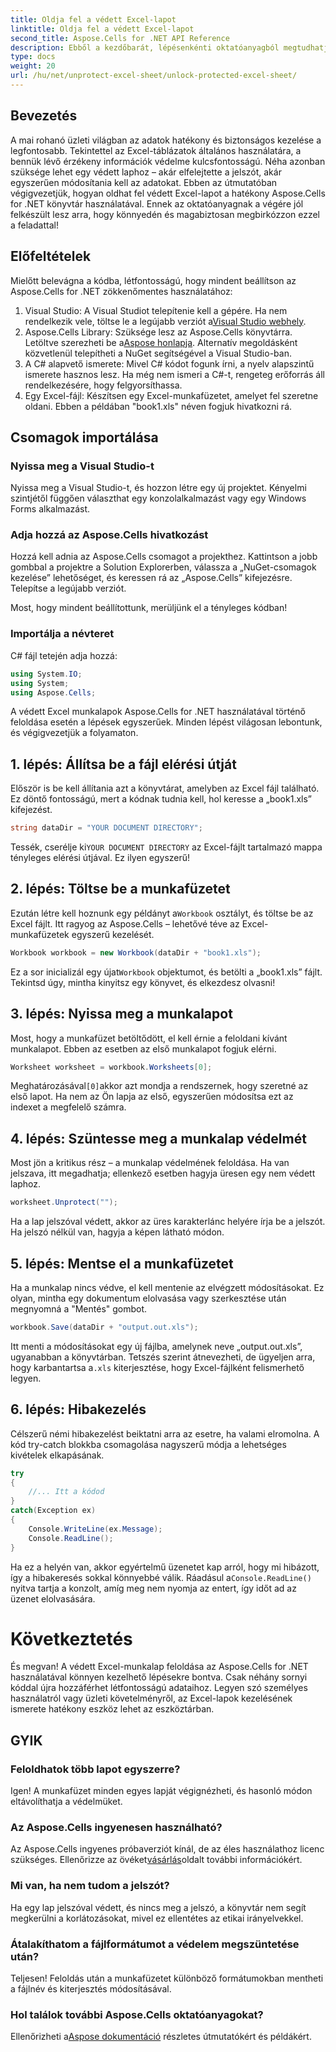 ```yaml
---
title: Oldja fel a védett Excel-lapot
linktitle: Oldja fel a védett Excel-lapot
second_title: Aspose.Cells for .NET API Reference
description: Ebből a kezdőbarát, lépésenkénti oktatóanyagból megtudhatja, hogyan oldhatja fel a védett Excel-lapok zárolását az Aspose.Cells for .NET használatával.
type: docs
weight: 20
url: /hu/net/unprotect-excel-sheet/unlock-protected-excel-sheet/
---
```

## Bevezetés

A mai rohanó üzleti világban az adatok hatékony és biztonságos kezelése a legfontosabb. Tekintettel az Excel-táblázatok általános használatára, a bennük lévő érzékeny információk védelme kulcsfontosságú. Néha azonban szüksége lehet egy védett laphoz – akár elfelejtette a jelszót, akár egyszerűen módosítania kell az adatokat. Ebben az útmutatóban végigvezetjük, hogyan oldhat fel védett Excel-lapot a hatékony Aspose.Cells for .NET könyvtár használatával. Ennek az oktatóanyagnak a végére jól felkészült lesz arra, hogy könnyedén és magabiztosan megbirkózzon ezzel a feladattal!

## Előfeltételek

Mielőtt belevágna a kódba, létfontosságú, hogy mindent beállítson az Aspose.Cells for .NET zökkenőmentes használatához:

1.  Visual Studio: A Visual Studiot telepítenie kell a gépére. Ha nem rendelkezik vele, töltse le a legújabb verziót a[Visual Studio webhely](https://visualstudio.microsoft.com/downloads/).
2. Aspose.Cells Library: Szüksége lesz az Aspose.Cells könyvtárra. Letöltve szerezheti be a[Aspose honlapja](https://releases.aspose.com/cells/net/). Alternatív megoldásként közvetlenül telepítheti a NuGet segítségével a Visual Studio-ban.
3. A C# alapvető ismerete: Mivel C# kódot fogunk írni, a nyelv alapszintű ismerete hasznos lesz. Ha még nem ismeri a C#-t, rengeteg erőforrás áll rendelkezésére, hogy felgyorsíthassa.
4. Egy Excel-fájl: Készítsen egy Excel-munkafüzetet, amelyet fel szeretne oldani. Ebben a példában "book1.xls" néven fogjuk hivatkozni rá.

## Csomagok importálása

### Nyissa meg a Visual Studio-t

Nyissa meg a Visual Studio-t, és hozzon létre egy új projektet. Kényelmi szintjétől függően választhat egy konzolalkalmazást vagy egy Windows Forms alkalmazást.

### Adja hozzá az Aspose.Cells hivatkozást

Hozzá kell adnia az Aspose.Cells csomagot a projekthez. Kattintson a jobb gombbal a projektre a Solution Explorerben, válassza a „NuGet-csomagok kezelése” lehetőséget, és keressen rá az „Aspose.Cells” kifejezésre. Telepítse a legújabb verziót.

Most, hogy mindent beállítottunk, merüljünk el a tényleges kódban!

### Importálja a névteret

C# fájl tetején adja hozzá:

```csharp
using System.IO;
using System;
using Aspose.Cells;
```

A védett Excel munkalapok Aspose.Cells for .NET használatával történő feloldása esetén a lépések egyszerűek. Minden lépést világosan lebontunk, és végigvezetjük a folyamaton.

## 1. lépés: Állítsa be a fájl elérési útját

Először is be kell állítania azt a könyvtárat, amelyben az Excel fájl található. Ez döntő fontosságú, mert a kódnak tudnia kell, hol keresse a „book1.xls” kifejezést.

```csharp
string dataDir = "YOUR DOCUMENT DIRECTORY";
```
 Tessék, cserélje ki`YOUR DOCUMENT DIRECTORY` az Excel-fájlt tartalmazó mappa tényleges elérési útjával. Ez ilyen egyszerű!

## 2. lépés: Töltse be a munkafüzetet

 Ezután létre kell hoznunk egy példányt a`Workbook` osztályt, és töltse be az Excel fájlt. Itt ragyog az Aspose.Cells – lehetővé téve az Excel-munkafüzetek egyszerű kezelését.

```csharp
Workbook workbook = new Workbook(dataDir + "book1.xls");
```
 Ez a sor inicializál egy újat`Workbook` objektumot, és betölti a „book1.xls” fájlt. Tekintsd úgy, mintha kinyitsz egy könyvet, és elkezdesz olvasni!

## 3. lépés: Nyissa meg a munkalapot

Most, hogy a munkafüzet betöltődött, el kell érnie a feloldani kívánt munkalapot. Ebben az esetben az első munkalapot fogjuk elérni.

```csharp
Worksheet worksheet = workbook.Worksheets[0];
```
 Meghatározásával`[0]`akkor azt mondja a rendszernek, hogy szeretné az első lapot. Ha nem az Ön lapja az első, egyszerűen módosítsa ezt az indexet a megfelelő számra.

## 4. lépés: Szüntesse meg a munkalap védelmét

Most jön a kritikus rész – a munkalap védelmének feloldása. Ha van jelszava, itt megadhatja; ellenkező esetben hagyja üresen egy nem védett laphoz.

```csharp
worksheet.Unprotect("");
```
Ha a lap jelszóval védett, akkor az üres karakterlánc helyére írja be a jelszót. Ha jelszó nélkül van, hagyja a képen látható módon.

## 5. lépés: Mentse el a munkafüzetet

Ha a munkalap nincs védve, el kell mentenie az elvégzett módosításokat. Ez olyan, mintha egy dokumentum elolvasása vagy szerkesztése után megnyomná a "Mentés" gombot.

```csharp
workbook.Save(dataDir + "output.out.xls");
```
 Itt menti a módosításokat egy új fájlba, amelynek neve „output.out.xls”, ugyanabban a könyvtárban. Tetszés szerint átnevezheti, de ügyeljen arra, hogy karbantartsa a`.xls` kiterjesztése, hogy Excel-fájlként felismerhető legyen.

## 6. lépés: Hibakezelés

Célszerű némi hibakezelést beiktatni arra az esetre, ha valami elromolna. A kód try-catch blokkba csomagolása nagyszerű módja a lehetséges kivételek elkapásának.

```csharp
try
{
    //... Itt a kódod
}
catch(Exception ex)
{
    Console.WriteLine(ex.Message);
    Console.ReadLine();
}
```
 Ha ez a helyén van, akkor egyértelmű üzenetet kap arról, hogy mi hibázott, így a hibakeresés sokkal könnyebbé válik. Ráadásul a`Console.ReadLine()` nyitva tartja a konzolt, amíg meg nem nyomja az entert, így időt ad az üzenet elolvasására.

# Következtetés

És megvan! A védett Excel-munkalap feloldása az Aspose.Cells for .NET használatával könnyen kezelhető lépésekre bontva. Csak néhány sornyi kóddal újra hozzáférhet létfontosságú adataihoz. Legyen szó személyes használatról vagy üzleti követelményről, az Excel-lapok kezelésének ismerete hatékony eszköz lehet az eszköztárban. 

## GYIK

### Feloldhatok több lapot egyszerre?
Igen! A munkafüzet minden egyes lapját végignézheti, és hasonló módon eltávolíthatja a védelmüket.

### Az Aspose.Cells ingyenesen használható?
 Az Aspose.Cells ingyenes próbaverziót kínál, de az éles használathoz licenc szükséges. Ellenőrizze az övéket[vásárlás](https://purchase.aspose.com/buy)oldalt további információkért.

### Mi van, ha nem tudom a jelszót?
Ha egy lap jelszóval védett, és nincs meg a jelszó, a könyvtár nem segít megkerülni a korlátozásokat, mivel ez ellentétes az etikai irányelvekkel.

### Átalakíthatom a fájlformátumot a védelem megszüntetése után?
Teljesen! Feloldás után a munkafüzetet különböző formátumokban mentheti a fájlnév és kiterjesztés módosításával.

### Hol találok további Aspose.Cells oktatóanyagokat?
 Ellenőrizheti a[Aspose dokumentáció](https://reference.aspose.com/cells/net/) részletes útmutatókért és példákért.